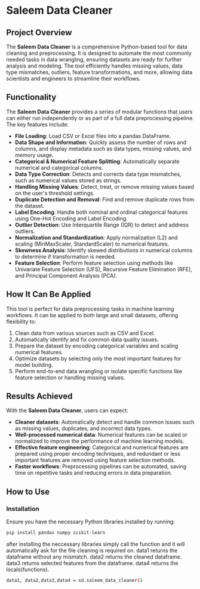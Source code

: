 # Saleem Data Cleaner

## Project Overview

The **Saleem Data Cleaner** is a comprehensive Python-based tool for data cleaning and preprocessing. It is designed to automate the most commonly needed tasks in data wrangling, ensuring datasets are ready for further analysis and modeling. The tool efficiently handles missing values, data type mismatches, outliers, feature transformations, and more, allowing data scientists and engineers to streamline their workflows.

## Functionality

The **Saleem Data Cleaner** provides a series of modular functions that users can either run independently or as part of a full data preprocessing pipeline. The key features include:

- **File Loading**: Load CSV or Excel files into a pandas DataFrame.
- **Data Shape and Information**: Quickly assess the number of rows and columns, and display metadata such as data types, missing values, and memory usage.
- **Categorical & Numerical Feature Splitting**: Automatically separate numerical and categorical columns.
- **Data Type Correction**: Detects and corrects data type mismatches, such as numerical values stored as strings.
- **Handling Missing Values**: Detect, treat, or remove missing values based on the user's threshold settings.
- **Duplicate Detection and Removal**: Find and remove duplicate rows from the dataset.
- **Label Encoding**: Handle both nominal and ordinal categorical features using One-Hot Encoding and Label Encoding.
- **Outlier Detection**: Use Interquartile Range (IQR) to detect and address outliers.
- **Normalization and Standardization**: Apply normalization (L2) and scaling (MinMaxScaler, StandardScaler) to numerical features.
- **Skewness Analysis**: Identify skewed distributions in numerical columns to determine if transformation is needed.
- **Feature Selection**: Perform feature selection using methods like Univariate Feature Selection (UFS), Recursive Feature Elimination (RFE), and Principal Component Analysis (PCA).

## How It Can Be Applied

This tool is perfect for data preprocessing tasks in machine learning workflows. It can be applied to both large and small datasets, offering flexibility to:

1. Clean data from various sources such as CSV and Excel.
2. Automatically identify and fix common data quality issues.
3. Prepare the dataset by encoding categorical variables and scaling numerical features.
4. Optimize datasets by selecting only the most important features for model building.
5. Perform end-to-end data wrangling or isolate specific functions like feature selection or handling missing values.

## Results Achieved

With the **Saleem Data Cleaner**, users can expect:

- **Cleaner datasets**: Automatically detect and handle common issues such as missing values, duplicates, and incorrect data types.
- **Well-processed numerical data**: Numerical features can be scaled or normalized to improve the performance of machine learning models.
- **Effective feature engineering**: Categorical and numerical features are prepared using proper encoding techniques, and redundant or less important features are removed using feature selection methods.
- **Faster workflows**: Preprocessing pipelines can be automated, saving time on repetitive tasks and reducing errors in data preparation.

## How to Use

### Installation

Ensure you have the necessary Python libraries installed by running:

```bash
pip install pandas numpy scikit-learn
```
after installing the neccessary libraries simply call the function and it will automatically ask for the file cleaning is required on.
data1 returns the dataframe without any mismatch.
data2 returns the cleaned dataframe.
data3 returns selected features from the dataframe.
data4 returns the locals(functions).
```bash
data1, data2,data3,data4 = sd.saleem_data_cleaner()
```
